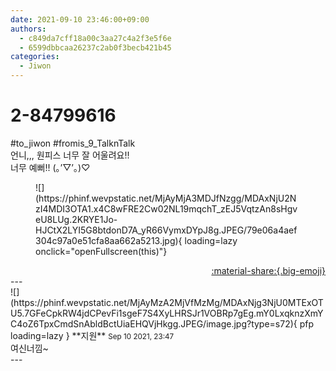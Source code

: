 ```yaml
---
date: 2021-09-10 23:46:00+09:00
authors:
  - c849da7cff18a00c3aa27c4a2f3e5f6e
  - 6599dbbcaa26237c2ab0f3becb421b45
categories:
  - Jiwon
---
```


# 2-84799616

<div class="post-container" markdown="1">
<div class="content-container md-sidebar__scrollwrap" markdown="1">

\#to_jiwon \#fromis_9_TalknTalk<br>언니,,, 원피스 너무 잘 어울려요!!<br>너무 예뻐!! (｡’▽’｡)♡ 
<figure markdown="1">
![](https://phinf.wevpstatic.net/MjAyMjA3MDJfNzgg/MDAxNjU2NzI4MDI3OTA1.x4C8wFRE2Cw02NL19mqchT_zEJ5VqtzAn8sHgveU8LUg.2KRYE1Jo-HJCtX2LYI5G8btdonD7A_yR66VymxDYpJ8g.JPEG/79e06a4aef304c97a0e51cfa8aa662a5213.jpg){ loading=lazy onclick="openFullscreen(this)"}
</figure>


</div>
</div>

<div style="text-align: right;" markdown="1">
<a href="https://weverse.io/fromis9/fanpost/2-84799616" style="text-align: right;">:material-share:{.big-emoji}</a>
</div>
---

<div class="comments-container md-sidebar__scrollwrap" markdown="1">
<div class="comment" markdown="1">
<div class='id-container' markdown="1">
![](https://phinf.wevpstatic.net/MjAyMzA2MjVfMzMg/MDAxNjg3NjU0MTExOTU5.7GFeCpkRW4jdCPevFi1sgeF7S4XyLHRSJr1VOBRp7gEg.mY0LxqknzXmYC4oZ6TpxCmdSnAbldBctUiaEHQVjHkgg.JPEG/image.jpg?type=s72){ pfp loading=lazy }
**<span class="artist">지원</span>** <small>Sep 10 2021, 23:47</small><br>
</div>
<div class='comment-body' markdown="1">
여신너낌~
</div>
</div>
</div>
---
